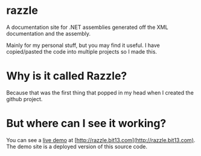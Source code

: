 razzle
======

A documentation site for .NET assemblies generated off the XML documentation and the assembly. 

Mainly for my personal stuff, but you may find it useful. I have copied/pasted the code into multiple projects so I made this.

Why is it called Razzle?
======
Because that was the first thing that popped in my head when I created the github project.

But where can I see it working?
======

You can see a [live demo](http://razzle.bit13.com) at [http://razzle.bit13.com](http://razzle.bit13.com). The demo site is a 
deployed version of this source code. 

